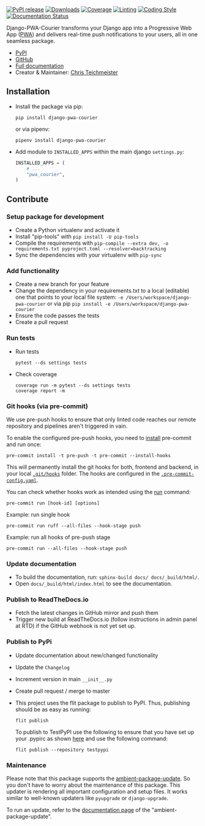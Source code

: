 [![PyPI release](https://img.shields.io/pypi/v/django-pwa-courier.svg)](https://pypi.org/project/django-pwa-courier/)
[![Downloads](https://static.pepy.tech/badge/django-pwa-courier)](https://pepy.tech/project/django-pwa-courier)
[![Coverage](https://img.shields.io/badge/Coverage-100.0%25-success)](https://github.com/christoph-teichmeister/django-pwa-courier/actions?workflow=CI)
[![Linting](https://img.shields.io/endpoint?url=https://raw.githubusercontent.com/astral-sh/ruff/main/assets/badge/v2.json)](https://github.com/astral-sh/ruff)
[![Coding Style](https://img.shields.io/badge/code%20style-Ruff-000000.svg)](https://github.com/astral-sh/ruff)
[![Documentation Status](https://readthedocs.org/projects/django-pwa-courier/badge/?version=latest)](https://django-pwa-courier.readthedocs.io/en/latest/?badge=latest)

Django-PWA-Courier transforms your Django app into a Progressive Web App
([PWA](https://developer.mozilla.org/en-US/docs/Web/Progressive_web_apps)) and
delivers real-time push notifications to your users, all in one seamless package.

* [PyPI](https://pypi.org/project/django-pwa-courier/)
* [GitHub](https://github.com/christoph-teichmeister/django-pwa-courier)
* [Full documentation](https://django-pwa-courier.readthedocs.io/en/latest/index.html)
* Creator & Maintainer: [Chris Teichmeister](https://chris.teichmeister.lu/)




## Installation

- Install the package via pip:

  `pip install django-pwa-courier`

  or via pipenv:

  `pipenv install django-pwa-courier`

- Add module to `INSTALLED_APPS` within the main django `settings.py`:

    ```python
    INSTALLED_APPS = (
        # ...
        "pwa_courier",
    )
    ```



## Contribute

### Setup package for development

- Create a Python virtualenv and activate it
- Install "pip-tools" with `pip install -U pip-tools`
- Compile the requirements with `pip-compile --extra dev, -o requirements.txt pyproject.toml --resolver=backtracking`
- Sync the dependencies with your virtualenv with `pip-sync`

### Add functionality

- Create a new branch for your feature
- Change the dependency in your requirements.txt to a local (editable) one that points to your local file system:
  `-e /Users/workspace/django-pwa-courier` or via pip  `pip install -e /Users/workspace/django-pwa-courier`
- Ensure the code passes the tests
- Create a pull request

### Run tests

- Run tests
  ````
  pytest --ds settings tests
  ````

- Check coverage
  ````
  coverage run -m pytest --ds settings tests
  coverage report -m
  ````

### Git hooks (via pre-commit)

We use pre-push hooks to ensure that only linted code reaches our remote repository and pipelines aren't triggered in
vain.

To enable the configured pre-push hooks, you need to [install](https://pre-commit.com/) pre-commit and run once:

    pre-commit install -t pre-push -t pre-commit --install-hooks

This will permanently install the git hooks for both, frontend and backend, in your local
[`.git/hooks`](./.git/hooks) folder.
The hooks are configured in the [`.pre-commit-config.yaml`](templates/.pre-commit-config.yaml.tpl).

You can check whether hooks work as intended using the [run](https://pre-commit.com/#pre-commit-run) command:

    pre-commit run [hook-id] [options]

Example: run single hook

    pre-commit run ruff --all-files --hook-stage push

Example: run all hooks of pre-push stage

    pre-commit run --all-files --hook-stage push

### Update documentation

- To build the documentation, run: `sphinx-build docs/ docs/_build/html/`.
- Open `docs/_build/html/index.html` to see the documentation.



### Publish to ReadTheDocs.io

- Fetch the latest changes in GitHub mirror and push them
- Trigger new build at ReadTheDocs.io (follow instructions in admin panel at RTD) if the GitHub webhook is not yet set
  up.

### Publish to PyPi

- Update documentation about new/changed functionality

- Update the `Changelog`

- Increment version in main `__init__.py`

- Create pull request / merge to master

- This project uses the flit package to publish to PyPI. Thus, publishing should be as easy as running:
  ```
  flit publish
  ```

  To publish to TestPyPI use the following to ensure that you have set up your .pypirc as
  shown [here](https://flit.readthedocs.io/en/latest/upload.html#using-pypirc) and use the following command:

  ```
  flit publish --repository testpypi
  ```

### Maintenance

Please note that this package supports the [ambient-package-update](https://pypi.org/project/ambient-package-update/).
So you don't have to worry about the maintenance of this package. This updater is rendering all important
configuration and setup files. It works similar to well-known updaters like `pyupgrade` or `django-upgrade`.

To run an update, refer to the [documentation page](https://pypi.org/project/ambient-package-update/)
of the "ambient-package-update".

